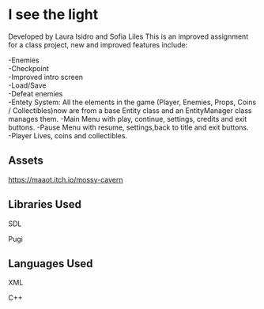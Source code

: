 # I see the light

Developed by Laura Isidro and Sofia Liles
This is an improved assignment for a class project, new and improved features include:

-Enemies  
-Checkpoint  
-Improved intro screen  
-Load/Save  
-Defeat enemies  
-Entety System: All the elements in the game (Player, Enemies, Props, Coins / Collectibles)now 
are from a base Entity class and an EntityManager class manages them.
-Main Menu with play, continue, settings, credits and exit buttons.
-Pause Menu with resume, settings,back to title and exit buttons.  
-Player Lives, coins and collectibles.


## Assets

https://maaot.itch.io/mossy-cavern

## Libraries Used

SDL

Pugi


## Languages Used

XML

C++
